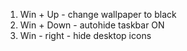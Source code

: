 1. Win + Up - change wallpaper to black
2. Win + Down - autohide taskbar ON
3. Win - right - hide desktop icons